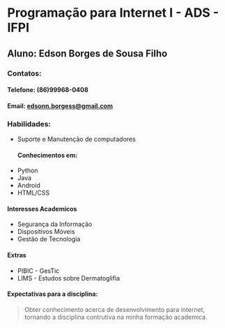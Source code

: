 # Programação para Internet I - ADS - IFPI #
## Aluno: Edson Borges de Sousa Filho ##
### Contatos: ###
#### Telefone: (86)99968-0408 ####
#### Email: edsonn.borgess@gmail.com ####
### Habilidades: ###
* Suporte e Manutenção de computadores  
  #### Conhecimentos em: #### 
* Python 
* Java
* Android  
* HTML/CSS
#### Interesses Academicos  ####
* Segurança da Informação
* Dispositivos Móveis
* Gestão de Tecnologia
#### Extras ####
* PIBIC - GesTic
* LIMS - Estudos sobre Dermatoglifia
#### Expectativas para a disciplina: ####
> Obter conhecimento acerca de desenvolvimento para internet, tornando a disciplina
contrutiva na minha formação academica.
